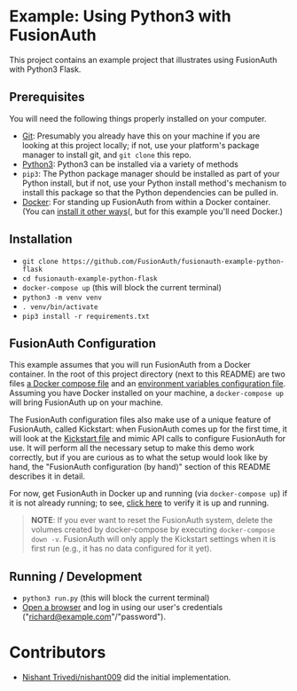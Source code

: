 # Example: Using Python3 with FusionAuth
This project contains an example project that illustrates using FusionAuth with Python3 Flask.

## Prerequisites
You will need the following things properly installed on your computer.

* [Git](http://git-scm.com/): Presumably you already have this on your machine if you are looking at this project locally; if not, use your platform's package manager to install git, and `git clone` this repo.
* [Python3](https://python.org): Python3 can be installed via a variety of methods
* `pip3`: The Python package manager should be installed as part of your Python install, but if not, use your Python install method's mechanism to install this package so that the Python dependencies can be pulled in.
* [Docker](https://www.docker.com): For standing up FusionAuth from within a Docker container. (You can [install it other ways](https://fusionauth.io/docs/v1/tech/installation-guide/)(, but for this example you'll need Docker.)

## Installation
* `git clone https://github.com/FusionAuth/fusionauth-example-python-flask`
* `cd fusionauth-example-python-flask`
* `docker-compose up` (this will block the current terminal)
* `python3 -m venv venv`
* `. venv/bin/activate`
* `pip3 install -r requirements.txt`


## FusionAuth Configuration
This example assumes that you will run FusionAuth from a Docker container. In the root of this project directory (next to this README) are two files [a Docker compose file](./docker-compose.yml) and an [environment variables configuration file](./.env). Assuming you have Docker installed on your machine, a `docker-compose up` will bring FusionAuth up on your machine.

The FusionAuth configuration files also make use of a unique feature of FusionAuth, called Kickstart: when FusionAuth comes up for the first time, it will look at the [Kickstart file](./kickstart/kickstart.json) and mimic API calls to configure FusionAuth for use. It will perform all the necessary setup to make this demo work correctly, but if you are curious as to what the setup would look like by hand, the "FusionAuth configuration (by hand)" section of this README describes it in detail.

For now, get FusionAuth in Docker up and running (via `docker-compose up`) if it is not already running; to see, [click here](http://localhost:9011/) to verify it is up and running.

> **NOTE**: If you ever want to reset the FusionAuth system, delete the volumes created by docker-compose by executing `docker-compose down -v`. FusionAuth will only apply the Kickstart settings when it is first run (e.g., it has no data configured for it yet).


## Running / Development

* `python3 run.py` (this will block the current terminal)
* [Open a browser](http://localhost:5000) and log in using our user's credentials ("richard@example.com"/"password").


# Contributors

* [Nishant Trivedi/nishant009](https://github.com/nishant009) did the initial implementation. 
